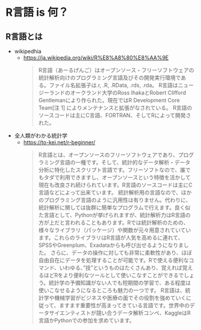 R言語 is 何？
===

## R言語とは

* wikipedhia
  * https://ja.wikipedia.org/wiki/R%E8%A8%80%E8%AA%9E
    > R言語（あーるげんご）はオープンソース・フリーソフトウェアの統計解析向けのプログラミング言語及びその開発実行環境である。ファイル名拡張子は.r, .R, .RData, .rds, .rda。
    > R言語はニュージーランドのオークランド大学のRoss IhakaとRobert Clifford Gentlemanにより作られた。現在ではR Development Core Team[注 1] によりメンテナンスと拡張がなされている。
    > R言語のソースコードは主にC言語、FORTRAN、そしてRによって開発された。
* 全人類がわかる統計学
  * https://to-kei.net/r-beginner/
    > R言語とは、オープンソースのフリーソフトウェアであり、プログラミング言語の一種です。そして、統計的なデータ解析・データ分析に特化したスクリプト言語です。フリーソフトなので、誰でもタダで利用できますし、オープンソースという特徴を活かして現在も改良され続けられています。R言語のソースコードは主にC言語などによって出来ています。
    > 統計解析用の言語なので、ほかのプログラミング言語のように汎用性は有りません。代わりに、統計解析に関しては抜群に簡単なプログラムで行えます。良く似た言語として、Pythonが挙げられますが、統計解析力はR言語の方が上だと言われることもあります。Rでは統計解析のための、様々なライブラリ（パッケージ）や関数が元々用意されていています。これらのライブラリはR言語が人気を高めるに連れて、SPSSやGreenplum、Exadataからも呼び出せるようになりました。
    > さらに、データの操作に対しても非常に柔軟性があり、ほぼ自由自在にデータを処理することが可能です。Rで使える便利なコマンド、いわゆる、”技”というものはたくさんあり、覚えれば覚えるほどRをより便利なツールとして使いこなすことができるでしょう。統計学の予備知識がない人でも短期間の学習で、ある程度は使いこなせるようになるところも魅力の一つです。
    > R言語は、統計学や機械学習がビジネスや医療の面でその役割を強めていくに従って、ますます重要性が高まってきている言語です。世界中のデータサイエンティストが競い合うデータ解析コンペ、KaggleはR言語かPythonでの参加を求めています。
